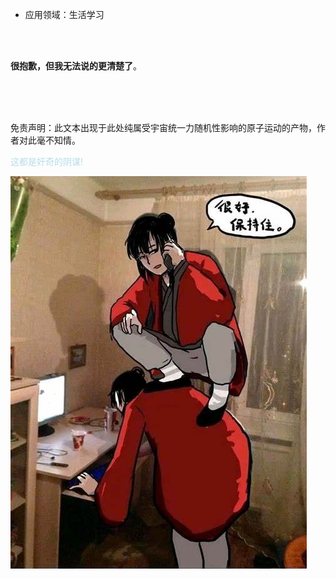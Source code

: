  - 应用领域：生活学习

<div><br><br></div>

**很抱歉，但我无法说的更清楚了**。

<div><br><br><br></div>


免责声明：此文本出现于此处纯属受宇宙统一力随机性影响的原子运动的产物，作者对此毫不知情。

<font color="#b7dde8">这都是奸奇的阴谋!</font>

<div>
    <img src="../../images/user-images/jizai.png">
</div>
